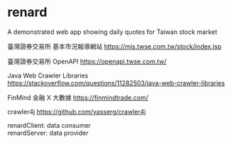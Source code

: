 # renard
A demonstrated web app showing daily quotes for Taiwan stock market

臺灣證券交易所 基本市況報導網站
https://mis.twse.com.tw/stock/index.jsp

臺灣證券交易所 OpenAPI
https://openapi.twse.com.tw/

Java Web Crawler Libraries
https://stackoverflow.com/questions/11282503/java-web-crawler-libraries

FinMind 金融 X 大數據
https://finmindtrade.com/

crawler4j
https://github.com/yasserg/crawler4j

renardClient: data consumer<br>
renardServer: data provider<br>
